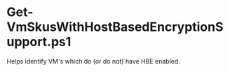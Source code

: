 # Get-VmSkusWithHostBasedEncryptionSupport.ps1

Helps identify VM's which do (or do not) have HBE enabled.